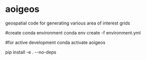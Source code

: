 # aoigeos
geospatial code for generating various area of interest grids

#create conda environment
conda env create -f environment.yml 

#for active development
conda activate aoigeos

pip install -e . --no-deps
